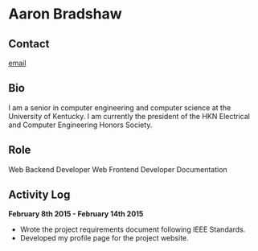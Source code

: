 Aaron Bradshaw
==============

Contact
-------

[email](mailto:aarontravisbradshaw@gmail.com)

Bio
---

I am a senior in computer engineering and computer science at the University of Kentucky. I am currently the president of the HKN Electrical and Computer Engineering Honors Society. 

Role
----
Web Backend Developer
Web Frontend Developer
Documentation  


Activity Log
------------
**February 8th 2015 - February 14th 2015**

- Wrote the project requirements document following IEEE Standards.
- Developed my profile page for the project website.

